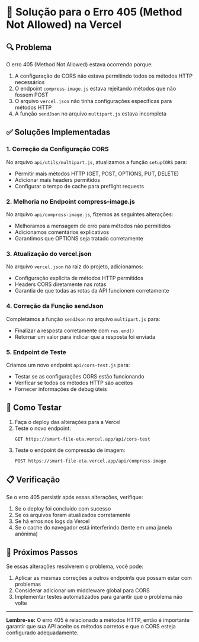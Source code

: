 # 🚀 Solução para o Erro 405 (Method Not Allowed) na Vercel

## 🔍 Problema

O erro 405 (Method Not Allowed) estava ocorrendo porque:

1. A configuração de CORS não estava permitindo todos os métodos HTTP necessários
2. O endpoint `compress-image.js` estava rejeitando métodos que não fossem POST
3. O arquivo `vercel.json` não tinha configurações específicas para métodos HTTP
4. A função `sendJson` no arquivo `multipart.js` estava incompleta

## ✅ Soluções Implementadas

### 1. Correção da Configuração CORS

No arquivo `api/utils/multipart.js`, atualizamos a função `setupCORS` para:

- Permitir mais métodos HTTP (GET, POST, OPTIONS, PUT, DELETE)
- Adicionar mais headers permitidos
- Configurar o tempo de cache para preflight requests

### 2. Melhoria no Endpoint compress-image.js

No arquivo `api/compress-image.js`, fizemos as seguintes alterações:

- Melhoramos a mensagem de erro para métodos não permitidos
- Adicionamos comentários explicativos
- Garantimos que OPTIONS seja tratado corretamente

### 3. Atualização do vercel.json

No arquivo `vercel.json` na raiz do projeto, adicionamos:

- Configuração explícita de métodos HTTP permitidos
- Headers CORS diretamente nas rotas
- Garantia de que todas as rotas da API funcionem corretamente

### 4. Correção da Função sendJson

Completamos a função `sendJson` no arquivo `multipart.js` para:

- Finalizar a resposta corretamente com `res.end()`
- Retornar um valor para indicar que a resposta foi enviada

### 5. Endpoint de Teste

Criamos um novo endpoint `api/cors-test.js` para:

- Testar se as configurações CORS estão funcionando
- Verificar se todos os métodos HTTP são aceitos
- Fornecer informações de debug úteis

## 🚀 Como Testar

1. Faça o deploy das alterações para a Vercel
2. Teste o novo endpoint:
   ```
   GET https://smart-file-eta.vercel.app/api/cors-test
   ```
3. Teste o endpoint de compressão de imagem:
   ```
   POST https://smart-file-eta.vercel.app/api/compress-image
   ```

## 📋 Verificação

Se o erro 405 persistir após essas alterações, verifique:

1. Se o deploy foi concluído com sucesso
2. Se os arquivos foram atualizados corretamente
3. Se há erros nos logs da Vercel
4. Se o cache do navegador está interferindo (tente em uma janela anônima)

## 🔄 Próximos Passos

Se essas alterações resolverem o problema, você pode:

1. Aplicar as mesmas correções a outros endpoints que possam estar com problemas
2. Considerar adicionar um middleware global para CORS
3. Implementar testes automatizados para garantir que o problema não volte

---

**Lembre-se:** O erro 405 é relacionado a métodos HTTP, então é importante garantir que sua API aceite os métodos corretos e que o CORS esteja configurado adequadamente.
